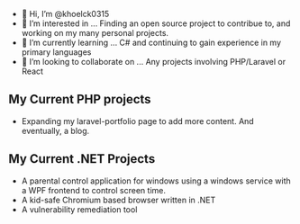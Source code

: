 - 👋 Hi, I’m @khoelck0315
- 👀 I’m interested in ... Finding an open source project to contribue to, and working on my many personal projects.
- 🌱 I’m currently learning ... C# and continuing to gain experience in my primary languages
- 💞️ I’m looking to collaborate on ... Any projects involving PHP/Laravel or React

## My Current PHP projects
- Expanding my laravel-portfolio page to add more content.  And eventually, a blog.

## My Current .NET Projects
- A parental control application for windows using a windows service with a WPF frontend to control screen time.
- A kid-safe Chromium based browser written in .NET
- A vulnerability remediation tool


<!---
khoelck0315/khoelck0315 is a ✨ special ✨ repository because its `README.md` (this file) appears on your GitHub profile.
You can click the Preview link to take a look at your changes.
--->
